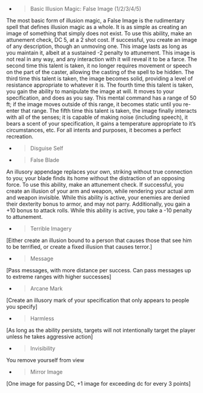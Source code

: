   - > Basic Illusion Magic: False Image (1/2/3/4/5)

The most basic form of illusion magic, a False Image is the rudimentary
spell that defines illusion magic as a whole. It is as simple as
creating an image of something that simply does not exist. To use this
ability, make an attunement check, DC 5, at a 2 shot cost. If
successful, you create an image of any description, though an unmoving
one. This image lasts as long as you maintain it, albeit at a sustained
-2 penalty to attunement. This image is not real in any way, and any
interaction with it will reveal it to be a farce. The second time this
talent is taken, it no longer requires movement or speech on the part of
the caster, allowing the casting of the spell to be hidden. The third
time this talent is taken, the image becomes solid, providing a level of
resistance appropriate to whatever it is. The fourth time this talent is
taken, you gain the ability to manipulate the image at will. It moves to
your specification, and does as you say. This mental command has a range
of 50 ft; if the image moves outside of this range, it becomes static
until you re-enter that range. The fifth time this talent is taken, the
image finally interacts with all of the senses; it is capable of making
noise (including speech), it bears a scent of your specification, it
gains a temperature appropriate to it’s circumstances, etc. For all
intents and purposes, it becomes a perfect recreation.

  - > Disguise Self

  - > False Blade

An illusory appendage replaces your own, striking without true
connection to you; your blade finds its home without the distraction of
an opposing force. To use this ability, make an attunement check. If
successful, you create an illusion of your arm and weapon, while
rendering your actual arm and weapon invisible. While this ability is
active, your enemies are denied their dexterity bonus to armor, and may
not parry. Additionally, you gain a +10 bonus to attack rolls. While
this ability is active, you take a -10 penalty to attunement.

  - > Terrible Imagery

\[Either create an illusion bound to a person that causes those that see
him to be terrified, or create a fixed illusion that causes terror.\]

  - > Message

\[Pass messages, with more distance per success. Can pass messages up to
extreme ranges with higher successes\]

  - > Arcane Mark

\[Create an illusory mark of your specification that only appears to
people you specify\]

  - > Harmless

\[As long as the ability persists, targets will not intentionally target
the player unless he takes aggressive action\]

  - > Invisibility

You remove yourself from view

  - > Mirror Image

\[One image for passing DC, +1 image for exceeding dc for every 3
points\]
